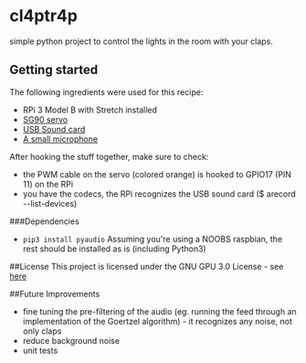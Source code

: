 # cl4ptr4p
simple python project to control the lights in the room with your claps.


## Getting started
The following ingredients were used for this recipe:

* RPi 3 Model B with Stretch installed
* [SG90 servo](https://www.amazon.de/gp/product/B07236KYVC/ref=oh_aui_detailpage_o01_s00?ie=UTF8&psc=1)
* [USB Sound card](https://www.amazon.de/gp/product/B0037AOUUQ/ref=oh_aui_detailpage_o05_s00?ie=UTF8&psc=1)
* [A small microphone](https://www.amazon.de/gp/product/B004YEWC22/ref=oh_aui_detailpage_o05_s00?ie=UTF8&psc=1)

After hooking the stuff together, make sure to check:
* the PWM cable on the servo (colored orange) is hooked to GPIO17 (PIN 11) on the RPi
* you have the codecs, the RPi recognizes the USB sound card ($ arecord --list-devices)

###Dependencies
* `pip3 install pyaudio`
Assuming you're using a NOOBS raspbian, the rest should be installed as is (including Python3)

##License
This project is licensed under the GNU GPU 3.0 License - see [here](https://github.com/pszentgyorgyi/cl4ptr4p/blob/master/LICENSE)

##Future Improvements
* fine tuning the pre-filtering of the audio (eg. running the feed through an implementation of the Goertzel algorithm) - it recognizes any noise, not only claps
* reduce background noise
* unit tests
